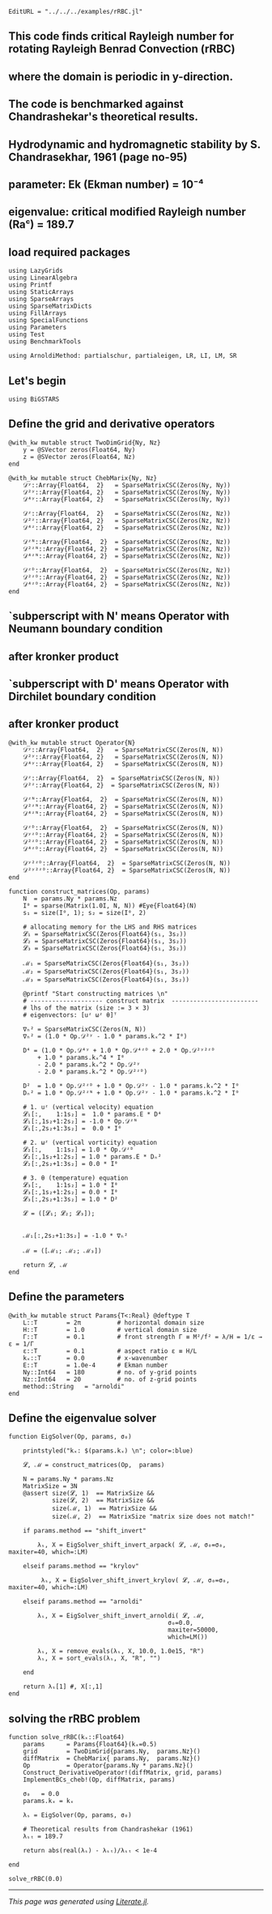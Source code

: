 ```@meta
EditURL = "../../../examples/rRBC.jl"
```

## This code finds critical Rayleigh number for rotating Rayleigh Benrad Convection (rRBC)
## where the domain is periodic in y-direction.
## The code is benchmarked against Chandrashekar's theoretical results.
## Hydrodynamic and hydromagnetic stability by S. Chandrasekhar, 1961 (page no-95)
## parameter: Ek (Ekman number) = 10⁻⁴
## eigenvalue: critical modified Rayleigh number (Raᶜ) = 189.7

## load required packages

````@example rRBC
using LazyGrids
using LinearAlgebra
using Printf
using StaticArrays
using SparseArrays
using SparseMatrixDicts
using FillArrays
using SpecialFunctions
using Parameters
using Test
using BenchmarkTools

using ArnoldiMethod: partialschur, partialeigen, LR, LI, LM, SR
````

## Let's begin

````@example rRBC
using BiGSTARS
````

## Define the grid and derivative operators

````@example rRBC
@with_kw mutable struct TwoDimGrid{Ny, Nz}
    y = @SVector zeros(Float64, Ny)
    z = @SVector zeros(Float64, Nz)
end

@with_kw mutable struct ChebMarix{Ny, Nz}
    𝒟ʸ::Array{Float64,  2}   = SparseMatrixCSC(Zeros(Ny, Ny))
    𝒟²ʸ::Array{Float64, 2}   = SparseMatrixCSC(Zeros(Ny, Ny))
    𝒟⁴ʸ::Array{Float64, 2}   = SparseMatrixCSC(Zeros(Ny, Ny))

    𝒟ᶻ::Array{Float64,  2}   = SparseMatrixCSC(Zeros(Nz, Nz))
    𝒟²ᶻ::Array{Float64, 2}   = SparseMatrixCSC(Zeros(Nz, Nz))
    𝒟⁴ᶻ::Array{Float64, 2}   = SparseMatrixCSC(Zeros(Nz, Nz))

    𝒟ᶻᴺ::Array{Float64,  2}  = SparseMatrixCSC(Zeros(Nz, Nz))
    𝒟²ᶻᴺ::Array{Float64, 2}  = SparseMatrixCSC(Zeros(Nz, Nz))
    𝒟⁴ᶻᴺ::Array{Float64, 2}  = SparseMatrixCSC(Zeros(Nz, Nz))

    𝒟ᶻᴰ::Array{Float64,  2}  = SparseMatrixCSC(Zeros(Nz, Nz))
    𝒟²ᶻᴰ::Array{Float64, 2}  = SparseMatrixCSC(Zeros(Nz, Nz))
    𝒟⁴ᶻᴰ::Array{Float64, 2}  = SparseMatrixCSC(Zeros(Nz, Nz))
end
````

## `subperscript with N' means Operator with Neumann boundary condition
##        after kronker product
##    `subperscript with D' means Operator with Dirchilet boundary condition
##        after kronker product

````@example rRBC
@with_kw mutable struct Operator{N}
    𝒟ʸ::Array{Float64,  2}   = SparseMatrixCSC(Zeros(N, N))
    𝒟²ʸ::Array{Float64, 2}   = SparseMatrixCSC(Zeros(N, N))
    𝒟⁴ʸ::Array{Float64, 2}   = SparseMatrixCSC(Zeros(N, N))

    𝒟ᶻ::Array{Float64,  2}  = SparseMatrixCSC(Zeros(N, N))
    𝒟²ᶻ::Array{Float64, 2}  = SparseMatrixCSC(Zeros(N, N))

    𝒟ᶻᴺ::Array{Float64,  2}  = SparseMatrixCSC(Zeros(N, N))
    𝒟²ᶻᴺ::Array{Float64, 2}  = SparseMatrixCSC(Zeros(N, N))
    𝒟⁴ᶻᴺ::Array{Float64, 2}  = SparseMatrixCSC(Zeros(N, N))

    𝒟ᶻᴰ::Array{Float64,  2}  = SparseMatrixCSC(Zeros(N, N))
    𝒟ʸᶻᴰ::Array{Float64, 2}  = SparseMatrixCSC(Zeros(N, N))
    𝒟²ᶻᴰ::Array{Float64, 2}  = SparseMatrixCSC(Zeros(N, N))
    𝒟⁴ᶻᴰ::Array{Float64, 2}  = SparseMatrixCSC(Zeros(N, N))

    𝒟ʸ²ᶻᴰ::Array{Float64,  2}  = SparseMatrixCSC(Zeros(N, N))
    𝒟²ʸ²ᶻᴰ::Array{Float64, 2}  = SparseMatrixCSC(Zeros(N, N))
end

function construct_matrices(Op, params)
    N  = params.Ny * params.Nz
    I⁰ = sparse(Matrix(1.0I, N, N)) #Eye{Float64}(N)
    s₁ = size(I⁰, 1); s₂ = size(I⁰, 2)

    # allocating memory for the LHS and RHS matrices
    𝓛₁ = SparseMatrixCSC(Zeros{Float64}(s₁, 3s₂))
    𝓛₂ = SparseMatrixCSC(Zeros{Float64}(s₁, 3s₂))
    𝓛₃ = SparseMatrixCSC(Zeros{Float64}(s₁, 3s₂))

    ℳ₁ = SparseMatrixCSC(Zeros{Float64}(s₁, 3s₂))
    ℳ₂ = SparseMatrixCSC(Zeros{Float64}(s₁, 3s₂))
    ℳ₃ = SparseMatrixCSC(Zeros{Float64}(s₁, 3s₂))

    @printf "Start constructing matrices \n"
    # -------------------- construct matrix  ------------------------
    # lhs of the matrix (size := 3 × 3)
    # eigenvectors: [uᶻ ωᶻ θ]ᵀ

    ∇ₕ² = SparseMatrixCSC(Zeros(N, N))
    ∇ₕ² = (1.0 * Op.𝒟²ʸ - 1.0 * params.kₓ^2 * I⁰)

    D⁴ = (1.0 * Op.𝒟⁴ʸ + 1.0 * Op.𝒟⁴ᶻᴰ + 2.0 * Op.𝒟²ʸ²ᶻᴰ
        + 1.0 * params.kₓ^4 * I⁰
        - 2.0 * params.kₓ^2 * Op.𝒟²ʸ
        - 2.0 * params.kₓ^2 * Op.𝒟²ᶻᴰ)

    D²  = 1.0 * Op.𝒟²ᶻᴰ + 1.0 * Op.𝒟²ʸ - 1.0 * params.kₓ^2 * I⁰
    Dₙ² = 1.0 * Op.𝒟²ᶻᴺ + 1.0 * Op.𝒟²ʸ - 1.0 * params.kₓ^2 * I⁰

    # 1. uᶻ (vertical velocity) equation
    𝓛₁[:,    1:1s₂] =  1.0 * params.E * D⁴
    𝓛₁[:,1s₂+1:2s₂] = -1.0 * Op.𝒟ᶻᴺ
    𝓛₁[:,2s₂+1:3s₂] =  0.0 * I⁰

    # 2. ωᶻ (vertical vorticity) equation
    𝓛₂[:,    1:1s₂] = 1.0 * Op.𝒟ᶻᴰ
    𝓛₂[:,1s₂+1:2s₂] = 1.0 * params.E * Dₙ²
    𝓛₂[:,2s₂+1:3s₂] = 0.0 * I⁰

    # 3. θ (temperature) equation
    𝓛₃[:,    1:1s₂] = 1.0 * I⁰
    𝓛₃[:,1s₂+1:2s₂] = 0.0 * I⁰
    𝓛₃[:,2s₂+1:3s₂] = 1.0 * D²

    𝓛 = ([𝓛₁; 𝓛₂; 𝓛₃]);


    ℳ₁[:,2s₂+1:3s₂] = -1.0 * ∇ₕ²

    ℳ = ([ℳ₁; ℳ₂; ℳ₃])

    return 𝓛, ℳ
end
````

## Define the parameters

````@example rRBC
@with_kw mutable struct Params{T<:Real} @deftype T
    L::T        = 2π          # horizontal domain size
    H::T        = 1.0         # vertical domain size
    Γ::T        = 0.1         # front strength Γ ≡ M²/f² = λ/H = 1/ε → ε = 1/Γ
    ε::T        = 0.1         # aspect ratio ε ≡ H/L
    kₓ::T       = 0.0         # x-wavenumber
    E::T        = 1.0e-4      # Ekman number
    Ny::Int64   = 180         # no. of y-grid points
    Nz::Int64   = 20          # no. of z-grid points
    method::String   = "arnoldi"
end
````

## Define the eigenvalue solver

````@example rRBC
function EigSolver(Op, params, σ₀)

    printstyled("kₓ: $(params.kₓ) \n"; color=:blue)

    𝓛, ℳ = construct_matrices(Op,  params)

    N = params.Ny * params.Nz
    MatrixSize = 3N
    @assert size(𝓛, 1)  == MatrixSize &&
            size(𝓛, 2)  == MatrixSize &&
            size(ℳ, 1)  == MatrixSize &&
            size(ℳ, 2)  == MatrixSize "matrix size does not match!"

    if params.method == "shift_invert"

        λₛ, Χ = EigSolver_shift_invert_arpack( 𝓛, ℳ, σ₀=σ₀, maxiter=40, which=:LM)

    elseif params.method == "krylov"

         λₛ, Χ = EigSolver_shift_invert_krylov( 𝓛, ℳ, σ₀=σ₀, maxiter=40, which=:LM)

    elseif params.method == "arnoldi"

        λₛ, Χ = EigSolver_shift_invert_arnoldi( 𝓛, ℳ,
                                            σ₀=0.0,
                                            maxiter=50000,
                                            which=LM())

        λₛ, Χ = remove_evals(λₛ, Χ, 10.0, 1.0e15, "R")
        λₛ, Χ = sort_evals(λₛ, Χ, "R", "")

    end

    return λₛ[1] #, Χ[:,1]
end
````

## solving the rRBC problem

````@example rRBC
function solve_rRBC(kₓ::Float64)
    params      = Params{Float64}(kₓ=0.5)
    grid        = TwoDimGrid{params.Ny,  params.Nz}()
    diffMatrix  = ChebMarix{ params.Ny,  params.Nz}()
    Op          = Operator{params.Ny * params.Nz}()
    Construct_DerivativeOperator!(diffMatrix, grid, params)
    ImplementBCs_cheb!(Op, diffMatrix, params)

    σ₀   = 0.0
    params.kₓ = kₓ

    λₛ = EigSolver(Op, params, σ₀)

    # Theoretical results from Chandrashekar (1961)
    λₛₜ = 189.7

    return abs(real(λₛ) - λₛₜ)/λₛₜ < 1e-4

end

solve_rRBC(0.0)
````

---

*This page was generated using [Literate.jl](https://github.com/fredrikekre/Literate.jl).*

